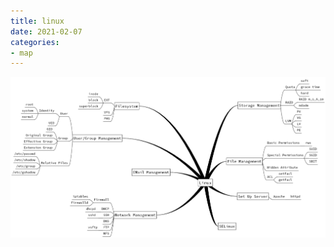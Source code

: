 ```yaml
---
title: linux
date: 2021-02-07
categories:
- map
---
```


<img src="/assets/post_image/map-linux.png"><br>
